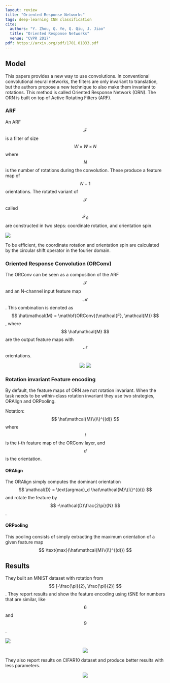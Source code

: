 ```yaml
---
layout: review
title: "Oriented Response Networks"
tags: deep-learning CNN classification
cite:
  authors: "Y. Zhou, Q. Ye, Q. Qiu, J. Jiao"
  title: "Oriented Response Networks"
  venue: "CVPR 2017"
pdf: https://arxiv.org/pdf/1701.01833.pdf
---
```


## Model

This papers provides a new way to use convolutions. In conventional convolutional neural networks, the filters are only invariant to translation,
but the authors propose a new technique to also make them invariant to rotations. This method is called Oriented Response Network (ORN). 
The ORN is built on top of Active Rotating Filters (ARF).


### ARF

An ARF $$ \mathcal{F} $$ is a filter of size $$ W \times W \times N $$ where $$ N $$ is the number of rotations during the convolution. These produce a feature map of $$N-1$$ orientations.
The rotated variant of $$\mathcal{F}$$ called $$\mathcal{F}_\theta$$ are constructed in two steps: coordinate rotation, and orientation spin.

![](/article/images/orn/arf.png)

To be efficient, the coordinate rotation and orientation spin are calculated by the circular shift operator in the fourier domain.

### Oriented Response Convolution (ORConv)

The ORConv can be seen as a composition of the ARF $$ \mathcal{F} $$ and an N-channel input feature map $$ \mathcal{M} $$.
This combination is denoted as $$ \hat\mathcal{M} = \mathbf{ORConv}(\mathcal{F}, \mathcal{M}) $$,
where $$ \hat\mathcal{M} $$ are the output feature maps with $$ \mathcal{N} $$ orientations.

<div align="middle">
     <img src="/article/images/orn/orconv.png" />
     <img src="/article/images/orn/filter.png" />
</div>

### Rotation invariant Feature encoding

By default, the feature maps of ORN are not rotation invariant. When the task needs to be within-class rotation invariant they use two strategies, ORAlign and ORPooling.

Notation: $$ \hat\mathcal{M}\{i\}^{(d)} $$ where $$ i $$ is the i-th feature map of the ORConv layer, and $$ d $$ is the orientation.

#### ORAlign
The ORAlign simply computes the dominant orientation $$ \mathcal{D} = \text{argmax}_d \hat\mathcal{M}\{i\}^{(d)} $$ and rotate the feature by $$ -\mathcal{D}\frac{2\pi}{N} $$.

#### ORPooling

This pooling consists of simply extracting the maximum orientation of a given feature map $$ \text{max}(\hat\mathcal{M}\{i\}^{(d)}) $$

## Results

They built an MNIST dataset with rotation from $$ [-\frac{\pi}{2}, \frac{\pi}{2}] $$. They report results and show the feature encoding using tSNE for numbers that are similar, like $$ 6 $$ and $$ 9 $$.

![](/article/images/orn/mnist_rot.png)

<div align="middle">
     <img src="/article/images/orn/mnist_rot_feat.png">
</div>


They also report results on CIFAR10 dataset and produce better results with less parameters.

<div align="middle">
     <img src="/article/images/orn/cifar10.png">
</div>
